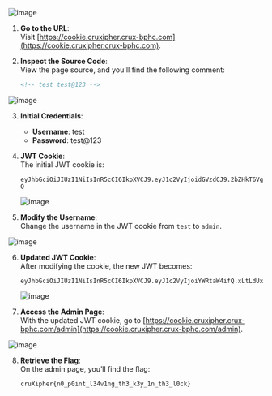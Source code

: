 ![image](https://github.com/x03ee/CTF-Writeup/blob/main/2024/cruXipher-2024/Web/Cookie/s11.PNG)

1. **Go to the URL**:  
   Visit [https://cookie.cruxipher.crux-bphc.com](https://cookie.cruxipher.crux-bphc.com).

2. **Inspect the Source Code**:  
   View the page source, and you'll find the following comment:
   ```html
   <!-- test test@123 -->
   ```
   
![image](https://github.com/x03ee/CTF-Writeup/blob/main/2024/cruXipher-2024/Web/Cookie/s1.PNG)

3. **Initial Credentials**:
   - **Username**: test
   - **Password**: test@123

4. **JWT Cookie**:  
   The initial JWT cookie is:
   ```text
   eyJhbGciOiJIUzI1NiIsInR5cCI6IkpXVCJ9.eyJ1c2VyIjoidGVzdCJ9.2bZHkT6VgGqelPzmQGEU8nLetZsvhkVV42bP2ybhi-Q
   ```
   ![image](https://github.com/x03ee/CTF-Writeup/blob/main/2024/cruXipher-2024/Web/Cookie/s2.PNG)

5. **Modify the Username**:  
   Change the username in the JWT cookie from `test` to `admin`.

![image](https://github.com/x03ee/CTF-Writeup/blob/main/2024/cruXipher-2024/Web/Cookie/s3.PNG)

6. **Updated JWT Cookie**:  
   After modifying the cookie, the new JWT becomes:
   ```text
   eyJhbGciOiJIUzI1NiIsInR5cCI6IkpXVCJ9.eyJ1c2VyIjoiYWRtaW4ifQ.xLtLdUxXsGB7EqP49a8xQziqpjkVKeJ9o2nix4xLf5M
   ```

   ![image](https://github.com/x03ee/CTF-Writeup/blob/main/2024/cruXipher-2024/Web/Cookie/s4.PNG)

7. **Access the Admin Page**:  
   With the updated JWT cookie, go to [https://cookie.cruxipher.crux-bphc.com/admin](https://cookie.cruxipher.crux-bphc.com/admin).

![image](https://github.com/x03ee/CTF-Writeup/blob/main/2024/cruXipher-2024/Web/Cookie/s5.PNG)

8. **Retrieve the Flag**:  
   On the admin page, you’ll find the flag:
   ```text
   cruXipher{n0_p0int_l34v1ng_th3_k3y_1n_th3_l0ck}
   ```

